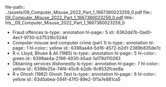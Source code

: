 file-path:: ../assets/09_Computer_Misuse_2022_Part_1_1667380023259_0.pdf
file:: [09_Computer_Misuse_2022_Part_1_1667380023259_0.pdf](../assets/09_Computer_Misuse_2022_Part_1_1667380023259_0.pdf)
title:: hls__09_Computer_Misuse_2022_Part_1_1667380023259_0

- Fraud offences
  ls-type:: annotation
  hl-page:: 5
  id:: 6362dd7b-0ad0-4ec1-9730-b375316c524d
- Computer misuse and computer crime (part 1)
  ls-type:: annotation
  hl-page:: 1
  hl-color:: yellow
  id:: 6398aa4d-5d16-4572-b2d1-2389b835de7c
- R v. Lloyd, Bhuee & Ali (1985)
  ls-type:: annotation
  hl-page:: 5
  hl-color:: green
  id:: 6398ae4a-2198-4930-b5ad-1a179d110263
- Obtaining services dishonestly
  ls-type:: annotation
  hl-page:: 7
  hl-color:: yellow
  id:: 6398e25e-74f4-45c8-b2db-9c8532fcee8a
- R v Ghosh (1982) Ghosh Test
  ls-type:: annotation
  hl-page:: 6
  hl-color:: yellow
  id:: 63d5abea-594f-47f0-89e2-5f1a7e881ca5